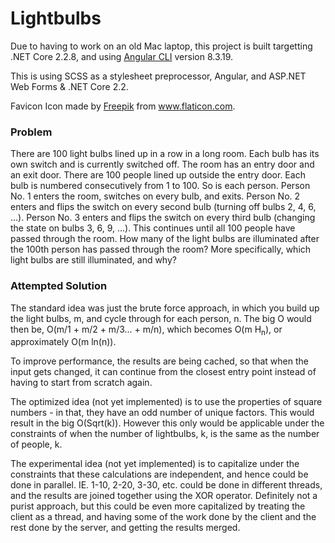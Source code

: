 # Lightbulbs

Due to having to work on an old Mac laptop, this project is built targetting .NET Core 2.2.8, and using [Angular CLI](https://github.com/angular/angular-cli) version 8.3.19.

This is using SCSS as a stylesheet preprocessor, Angular, and ASP.NET Web Forms & .NET Core 2.2.


Favicon Icon made by [Freepik](https://www.flaticon.com/authors/freepik) from www.flaticon.com.

### Problem

There are 100 light bulbs lined up in a row in a long room. Each bulb has its own switch and is currently switched off. The room has an entry door and an exit door. There are 100 people lined up outside the entry door. Each bulb is numbered consecutively from 1 to 100. So is each person. Person No. 1 enters the room, switches on every bulb, and exits. Person No. 2 enters and flips the switch on every second bulb (turning off bulbs 2, 4, 6, ...). Person No. 3 enters and flips the switch on every third bulb (changing the state on bulbs 3, 6, 9, ...). This continues until all 100 people have passed through the room. How many of the light bulbs are illuminated after the 100th person has passed through the room? More specifically, which light bulbs are still illuminated, and why?

### Attempted Solution

The standard idea was just the brute force approach, in which you build up the light bulbs, m, and cycle through for each person, n. The big O would then be, O(m/1 + m/2 + m/3... + m/n), which becomes O(m H<sub>n</sub>), or approximately O(m ln(n)).

To improve performance, the results are being cached, so that when the input gets changed, it can continue from the closest entry point instead of having to start from scratch again.

The optimized idea (not yet implemented) is to use the properties of square numbers - in that, they have an odd number of unique factors. This would result in the big O(Sqrt(k)). However this only would be applicable under the constraints of when the number of lightbulbs, k, is the same as the number of people, k.

The experimental idea (not yet implemented) is to capitalize under the constraints that these calculations are independent, and hence could be done in parallel. IE. 1-10, 2-20, 3-30, etc. could be done in different threads, and the results are joined together using the XOR operator. Definitely not a purist approach, but this could be even more capitalized by treating the client as a thread, and having some of the work done by the client and the rest done by the server, and getting the results merged.